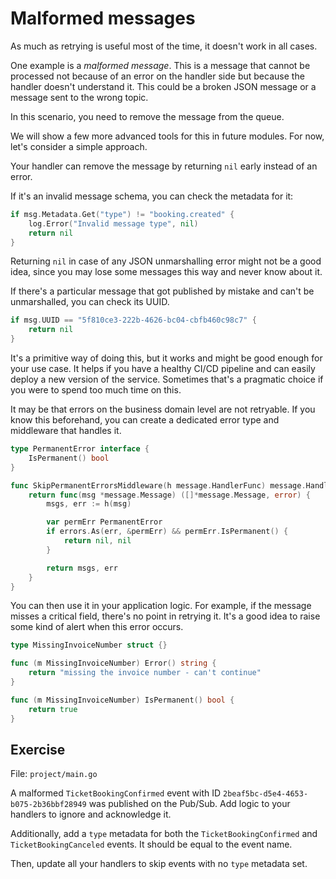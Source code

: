# Malformed messages

As much as retrying is useful most of the time, it doesn't work in all cases.

One example is a *malformed message*. This is a message that cannot be processed not because of an error on the handler side
but because the handler doesn't understand it. This could be a broken JSON message or a message sent to the wrong topic.

In this scenario, you need to remove the message from the queue.

We will show a few more advanced tools for this in future modules.
For now, let's consider a simple approach.

Your handler can remove the message by returning `nil` early instead of an error.

If it's an invalid message schema, you can check the metadata for it:

```go
if msg.Metadata.Get("type") != "booking.created" {
	log.Error("Invalid message type", nil)
	return nil
}
```

Returning `nil` in case of any JSON unmarshalling error might not be a good idea,
since you may lose some messages this way and never know about it.

If there's a particular message that got published by mistake and can't be unmarshalled,
you can check its UUID.

```go
if msg.UUID == "5f810ce3-222b-4626-bc04-cbfb460c98c7" {
	return nil
}
```

It's a primitive way of doing this, but it works and might be good enough for your use case.
It helps if you have a healthy CI/CD pipeline and can easily deploy a new version of the service.
Sometimes that's a pragmatic choice if you were to spend too much time on this.

It may be that errors on the business domain level are not retryable.
If you know this beforehand, you can create a dedicated error type and middleware that handles it.

```go
type PermanentError interface {
	IsPermanent() bool
}

func SkipPermanentErrorsMiddleware(h message.HandlerFunc) message.HandlerFunc {
	return func(msg *message.Message) ([]*message.Message, error) {
		msgs, err := h(msg)

		var permErr PermanentError
		if errors.As(err, &permErr) && permErr.IsPermanent() {
			return nil, nil
		}

		return msgs, err
	}
}
```

You can then use it in your application logic.
For example, if the message misses a critical field, there's no point in retrying it.
It's a good idea to raise some kind of alert when this error occurs.

```go
type MissingInvoiceNumber struct {}

func (m MissingInvoiceNumber) Error() string {
	return "missing the invoice number - can't continue"
}

func (m MissingInvoiceNumber) IsPermanent() bool {
	return true
}
```

## Exercise

File: `project/main.go`

A malformed `TicketBookingConfirmed` event with ID `2beaf5bc-d5e4-4653-b075-2b36bbf28949` was published on the Pub/Sub.
Add logic to your handlers to ignore and acknowledge it.

Additionally, add a `type` metadata for both the `TicketBookingConfirmed` and `TicketBookingCanceled` events.
It should be equal to the event name.

Then, update all your handlers to skip events with no `type` metadata set.
